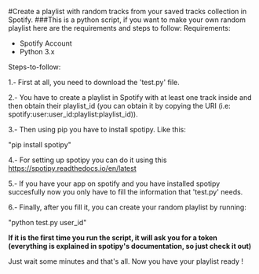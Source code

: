 #Create a playlist with random tracks from your saved tracks collection in Spotify.
###This is a python script, if you want to make your own random playlist here are the requirements and steps to follow:
Requirements:
- Spotify Account
- Python 3.x

Steps-to-follow:

1.- First at all, you need to download the 'test.py' file. 

2.- You have to create a playlist in Spotify with at least one track inside and then obtain their playlist_id (you can obtain it by copying the URI (i.e: spotify:user:user_id:playlist:playlist_id)).

3.- Then using pip you have to install spotipy. Like this:

"pip install spotipy"

4.- For setting up spotipy you can do it using this https://spotipy.readthedocs.io/en/latest

5.- If you have your app on spotify and you have installed spotipy succesfully now you only have to fill the information that 'test.py' needs.

6.- Finally, after you fill it, you can create your random playlist by running:

"python test.py user_id"

**If it is the first time you run the script, it will ask you for a token (everything is explained in spotipy's documentation, so just check it out)**

Just wait some minutes and that's all. Now you have your playlist ready !
